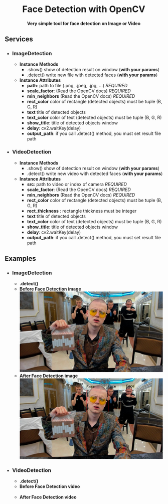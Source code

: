 <center><h1>Face Detection with OpenCV</h1></center>
<center><h4>Very simple tool for face detection on Image or Video</h4></center>
<h2>Services</h2>
<ul> 
<li>
<h3><b>ImageDetection</b></h3>
<ul>
<li>
<b>Instance Methods</b>
<ul>
<li>
    .show() show of detection result on window (<b>with your params</b>)
</li>
<li>
    .detect() write new file with detected faces (<b>with your params</b>)
</li>
</ul>
</li>
<li>
<b>Instance Attributes</b>
<ul> 
<li> 
<b>path</b>: path to file (.png, .jpeg, .jpg, ...) <i>REQUIRED</i>
</li>
<li>
<b>scale_factor</b>: (Read the OpenCV docs) <i>REQUIRED</i>
</li>
<li>
<b>min_neighbors</b> (Read the OpenCV docs) <i>REQUIRED</i>
</li>
<li>
<b>rect_color</b> color of rectangle (detected objects) must be tuple (B, G, R)
</li>
<li>
<b>text</b> title of detected objects
</li>
<li>
<b>text_color</b> color of text (detected objects) must be tuple (B, G, R)
</li>
<li>
<b>show_title</b>: title of detected objects window
</li>
<li>
<b>delay</b>: cv2.waitKey(delay)
</li>
<li>
<b>output_path</b>: if you call .detect() method, you must set result file path
</li>
</ul>
</li>
</ul>
<li>
<h3><b>VideoDetection</b></h3>
<ul>
<li>
<b>Instance Methods</b>
<ul>
<li>
    .show() show of detection result on window (<b>with your params</b>)
</li>
<li>
    .detect() write new video with detected faces (<b>with your params</b>)
</li>
</ul>
</li>
<li>
<b>Instance Attributes</b>
<ul> 
<li> 
<b>src</b>: path to video or index of camera <i>REQUIRED</i>
</li>
<li>
<b>scale_factor</b>: (Read the OpenCV docs) <i>REQUIRED</i>
</li>
<li>
<b>min_neighbors</b> (Read the OpenCV docs) <i>REQUIRED</i>
</li>
<li>
<b>rect_color</b> color of rectangle (detected objects) must be tuple (B, G, R)
</li>
<li>
<b>rect_thickness</b> : rectangle thickness must be integer
</li>
<li>
<b>text</b> title of detected objects
</li>
<li>
<b>text_color</b> color of text (detected objects) must be tuple (B, G, R)
</li>
<li>
<b>show_title</b>: title of detected objects window
</li>
<li>
<b>delay</b>: cv2.waitKey(delay)
</li>
<li>
<b>output_path</b>: if you call .detect() method, you must set result file path
</li>
</ul>
</li>
</ul>

</li>
</ul>

<h2>Examples</h2>
<ul>
<li>
<h3><b>ImageDetection</b></h3>
<ul>
<li><b>.detect()</b></li>
<li><b>Before Face Detection image</b></li>
<img src="static/examples/img.png" alt="" width="600"/>
<li><b>After Face Detection image</b></li>
<img src="static/examples/detected_faces.png" alt="" width="600">
</ul>
</li>
<li>
<h3><b>VideoDetection</b></h3>
<ul>
<li><b>.detect()</b></li>
<li><b>Before Face Detection video</b></li>
<img src="static/examples/vid.gif" alt="" width="600"/>
<li><b>After Face Detection video</b></li>
<img src="static/examples/detected_faces.gif" alt="" width="600"/>
</ul>
</li>
</ul>